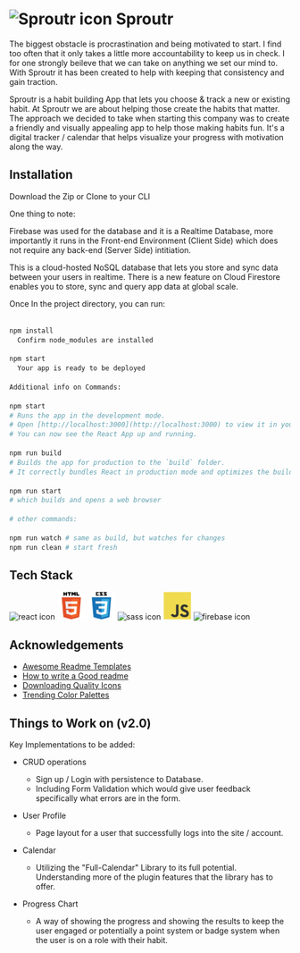 <h1><img width="30" alt="Sproutr icon" src="https://www.svgrepo.com/show/206068/sprout-tree.svg"> Sproutr</h1>

The biggest obstacle is procrastination and being motivated to start. I find too often that it only takes a little more accountability to keep us in check.
I for one strongly beileve that we can take on anything we set our mind to.
With Sproutr it has been created to help with keeping that consistency and gain traction.

Sproutr is a habit building App that lets you choose & track a new or existing habit. At Sproutr
we are about helping those create the habits that matter. The approach we decided to take
when starting this company was to create a friendly and visually appealing app to help those making habits fun.
It's a digital tracker / calendar that helps visualize your progress with motivation along the way.

## Installation

Download the Zip or Clone to your CLI  

One thing to note:

Firebase was used for the database and it is a Realtime Database, more importantly it runs in the Front-end Environment (Client Side) which does not require any back-end (Server Side) intitiation. 

This is a cloud-hosted NoSQL database that lets you store and sync data between your users in realtime. There is a new feature on Cloud Firestore enables you to store, sync and query app data at global scale. 

Once In the project directory, you can run:

```bash

npm install 
  Confirm node_modules are installed

npm start 
  Your app is ready to be deployed
  
Additional info on Commands: 

npm start
# Runs the app in the development mode.
# Open [http://localhost:3000](http://localhost:3000) to view it in your browser.
# You can now see the React App up and running.

npm run build
# Builds the app for production to the `build` folder.
# It correctly bundles React in production mode and optimizes the build for the best performance.

npm run start
# which builds and opens a web browser

# other commands:

npm run watch # same as build, but watches for changes
npm run clean # start fresh

```

## Tech Stack

<div display:flex;>

<img width="50" alt="react icon" src="https://camo.githubusercontent.com/27d0b117da00485c56d69aef0fa310a3f8a07abecc8aa15fa38c8b78526c60ac/68747470733a2f2f63646e2e6a7364656c6976722e6e65742f67682f64657669636f6e732f64657669636f6e2f69636f6e732f72656163742f72656163742d6f726967696e616c2e737667">

<img width="50" alt="html icon" src="https://raw.githubusercontent.com/devicons/devicon/master/icons/html5/html5-original-wordmark.svg">

<img width="50" alt="css icon" src="https://raw.githubusercontent.com/devicons/devicon/master/icons/css3/css3-original-wordmark.svg">

<img width="50" alt="sass icon" src="https://camo.githubusercontent.com/26901b819fb10ef4e2c652aa40e24775247664d84a7597bebb66898a24dddedd/68747470733a2f2f63646e2e6a7364656c6976722e6e65742f67682f64657669636f6e732f64657669636f6e2f69636f6e732f736173732f736173732d6f726967696e616c2e737667">

<img width="50" alt="javascript icon" src="https://raw.githubusercontent.com/devicons/devicon/master/icons/javascript/javascript-original.svg">

<img width="50" alt="firebase icon" src="https://miro.medium.com/max/300/1*R4c8lHBHuH5qyqOtZb3h-w.png">
</div>

## Acknowledgements

- [Awesome Readme Templates](https://awesomeopensource.com/project/elangosundar/awesome-README-templates)
- [How to write a Good readme](https://bulldogjob.com/news/449-how-to-write-a-good-readme-for-your-github-project)
- [Downloading Quality Icons](https://icons8.com/icons/set/search)
- [Trending Color Palettes](https://coolors.co/palettes/trending)

## Things to Work on (v2.0)

Key Implementations to be added:

- CRUD operations

  - Sign up / Login with persistence to Database.
  - Including Form Validation which would give user feedback specifically what errors are in the form.

- User Profile
  - Page layout for a user that successfully logs into the site / account.

- Calendar
  - Utilizing the "Full-Calendar" Library to its full potential. Understanding more of the plugin features that the library has to offer.
  
- Progress Chart 
  - A way of showing the progress and showing the results to keep the user engaged or potentially a point system or badge system when the user is on a role with their habit. 
  
